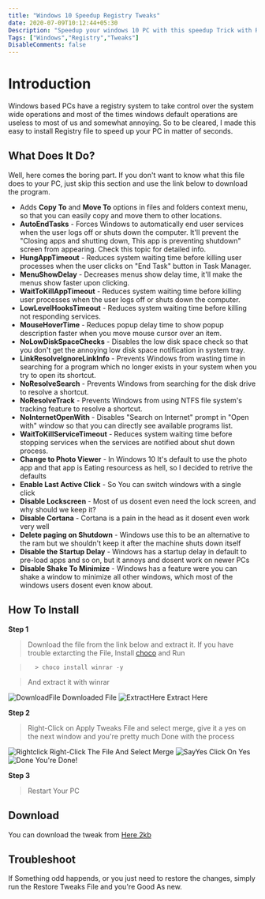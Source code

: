 ```yaml
---
title: "Windows 10 Speedup Registry Tweaks"
date: 2020-07-09T10:12:44+05:30
Description: "Speedup your windows 10 PC with this speedup Trick with Registry"
Tags: ["Windows","Registry","Tweaks"]
DisableComments: false
---
```

# Introduction
Windows based PCs have a registry system to take control over the system wide operations and most of the times windows default operations are useless to most of us and somewhat annoying. So to be cleared, I made this easy to install Registry file to speed up your PC in matter of seconds.

## What Does It Do?
Well, here comes the boring part. If you don't want to know what this file does to your PC, just skip this section and use the link below to download the program.

* Adds **Copy To** and **Move To** options in files and folders context menu, so that you can easily copy and move them to other locations.
* **AutoEndTasks** - Forces Windows to automatically end user services when the user logs off or shuts down the computer. It'll prevent the "Closing apps and shutting down, This app is preventing shutdown" screen from appearing. Check this topic for detailed info.
* **HungAppTimeout** - Reduces system waiting time before killing user processes when the user clicks on "End Task" button in Task Manager.
* **MenuShowDelay** - Decreases menus show delay time, it'll make the menus show faster upon clicking.
* **WaitToKillAppTimeout** - Reduces system waiting time before killing user processes when the user logs off or shuts down the computer.
* **LowLevelHooksTimeout** - Reduces system waiting time before killing not responding services.
* **MouseHoverTime** - Reduces popup delay time to show popup description faster when you move mouse cursor over an item.
* **NoLowDiskSpaceChecks** - Disables the low disk space check so that you don't get the annoying low disk space notification in system tray.
* **LinkResolveIgnoreLinkInfo** - Prevents Windows from wasting time in searching for a program which no longer exists in your system when you try to open its shortcut.
* **NoResolveSearch** - Prevents Windows from searching for the disk drive to resolve a shortcut.
* **NoResolveTrack** - Prevents Windows from using NTFS file system's tracking feature to resolve a shortcut.
* **NoInternetOpenWith** - Disables "Search on Internet" prompt in "Open with" window so that you can directly see available programs list.
* **WaitToKillServiceTimeout** - Reduces system waiting time before stopping services when the services are notified about shut down process.
* **Change to Photo Viewer** - In Windows 10 It's default to use the photo app and that app is Eating resourcess as hell, so I decided to retrive the defaults
* **Enable Last Active Click** - So You can switch windows with a single click
* **Disable Lockscreen** - Most of us dosent even need the lock screen, and why should we keep it?
* **Disable Cortana** - Cortana is a pain in the head as it dosent even work very well
* **Delete paging on Shutdown** - Windows use this to be an alternative to the ram but we shouldn't keep it after the machine shuts down itself
* **Disable the Startup Delay** - Windows has a startup delay in default to pre-load apps and so on, but it annoys and dosent work on newer PCs
* **Disable Shake To Minimize** - Windows has a feature were you can shake a window to minimize all other windows, which most of the windows users dosent even know about.

## How To Install
**Step 1**
> Download the file from the link below and extract it. If you have trouble extarcting the File, Install [choco](/post/the-package-manager-for-windows-chocolatey/) and Run

>       > choco install winrar -y

> And extract it with winrar

![DownloadFile](/uploads/20200709_105201.png "Downloaded")
Downloaded File
![ExtractHere](/uploads/20200709_105202.png "Extracted")
Extract Here

**Step 2**
> Right-Click on Apply Tweaks File and select merge, give it a yes on the next window and you're pretty much Done with the process

![Rightclick](/uploads/20200709_105203.png "Merged")
Right-Click The File And Select Merge
![SayYes](/uploads/20200709_105204.png "Yes")
Click On Yes
![Done](/uploads/20200709_105205.png "Done")
You're Done!

**Step 3**
> Restart Your PC

## Download
You can download the tweak from [Here 2kb](https://www5.zippyshare.com/v/3zA7eFwV/file.html)

## Troubleshoot
If Something odd happends, or you just need to restore the changes, simply run the Restore Tweaks File and you're Good As new.